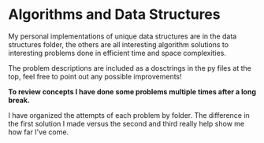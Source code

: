 # Algorithms and Data Structures
My personal implementations of unique data structures are in the data structures folder, the others are all interesting algorithm solutions to interesting problems done in efficient time and space complexities.


The problem descriptions are included as a dosctrings in the py files at the top, feel free to point out any possible improvements!


**To review concepts I have done some problems multiple times after a long break.**

I have organized the attempts of each problem by folder. The difference in the first solution I made versus the second and third really help show me how far I've come.

